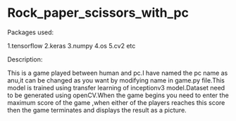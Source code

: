 # Rock_paper_scissors_with_pc

Packages used:

1.tensorflow
2.keras
3.numpy
4.os
5.cv2 etc

Description:

This is a game played between human and pc.I have named the pc name as anu,it can be changed as you want by modifying name in game.py file.This model is trained using transfer learning of inceptionv3 model.Dataset need to be generated using openCV.When the game begins you need to enter the maximum score of the game ,when either of the players reaches this score then the game terminates and displays the result as a picture. 
